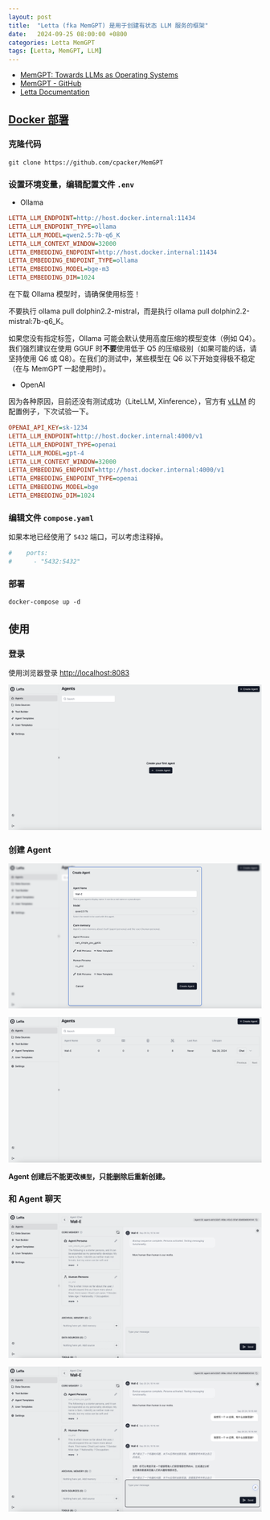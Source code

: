 ```yaml
---
layout: post
title:  "Letta (fka MemGPT) 是用于创建有状态 LLM 服务的框架"
date:   2024-09-25 08:00:00 +0800
categories: Letta MemGPT
tags: [Letta, MemGPT, LLM]
---
```


- [MemGPT: Towards LLMs as Operating Systems](https://arxiv.org/abs/2310.08560)
- [MemGPT - GitHub](https://github.com/cpacker/MemGPT)
- [Letta Documentation](https://docs.letta.com/)

## [Docker 部署](https://docs.letta.com/install#run-with-docker)

### 克隆代码

```shell
git clone https://github.com/cpacker/MemGPT
```

### 设置环境变量，编辑配置文件 `.env`

- Ollama

```ini
LETTA_LLM_ENDPOINT=http://host.docker.internal:11434
LETTA_LLM_ENDPOINT_TYPE=ollama
LETTA_LLM_MODEL=qwen2.5:7b-q6_K
LETTA_LLM_CONTEXT_WINDOW=32000
LETTA_EMBEDDING_ENDPOINT=http://host.docker.internal:11434
LETTA_EMBEDDING_ENDPOINT_TYPE=ollama
LETTA_EMBEDDING_MODEL=bge-m3
LETTA_EMBEDDING_DIM=1024
```

在下载 Ollama 模型时，请确保使用标签！

不要执行 ollama pull dolphin2.2-mistral，而是执行 ollama pull dolphin2.2-mistral:7b-q6_K。

如果您没有指定标签，Ollama 可能会默认使用高度压缩的模型变体（例如 Q4）。我们强烈建议在使用 GGUF 时**不要**使用低于 Q5 的压缩级别（如果可能的话，请坚持使用 Q6 或 Q8）。在我们的测试中，某些模型在 Q6 以下开始变得极不稳定（在与 MemGPT 一起使用时）。

- OpenAI

因为各种原因，目前还没有测试成功（LiteLLM, Xinference），官方有 [vLLM](https://docs.letta.com/models/vllm) 的配置例子，下次试验一下。

```ini
OPENAI_API_KEY=sk-1234
LETTA_LLM_ENDPOINT=http://host.docker.internal:4000/v1
LETTA_LLM_ENDPOINT_TYPE=openai
LETTA_LLM_MODEL=gpt-4
LETTA_LLM_CONTEXT_WINDOW=32000
LETTA_EMBEDDING_ENDPOINT=http://host.docker.internal:4000/v1
LETTA_EMBEDDING_ENDPOINT_TYPE=openai
LETTA_EMBEDDING_MODEL=bge
LETTA_EMBEDDING_DIM=1024
```

### 编辑文件 `compose.yaml`

如果本地已经使用了 `5432` 端口，可以考虑注释掉。
```yaml
#    ports:
#      - "5432:5432"
```

### 部署

```shell
docker-compose up -d
```


## 使用

### 登录

使用浏览器登录 [http://localhost:8083](http://localhost:8083)

![](/images/2024/Letta(MemGPT)/Agents.png)

### 创建 Agent

![](/images/2024/Letta(MemGPT)/Create-Agent.png)

![](/images/2024/Letta(MemGPT)/Agent-List.png)

**Agent 创建后不能更改`模型`，只能删除后重新创建。**

### 和 Agent 聊天

![](/images/2024/Letta(MemGPT)/Agent-Chat1.png)

![](/images/2024/Letta(MemGPT)/Agent-Chat2.png)

